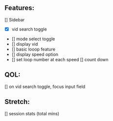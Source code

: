 ## Features:

[] Sidebar

- [x] vid search toggle
- [] mode select toggle
- [] display vid
- [] basic looop feature
- [] display speed option
- [] set loop number at each speed
  [] count down

## QOL:

[] on vid search toggle, focus input field

## Stretch:

[] session stats (total mins)
